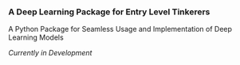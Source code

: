 ### A Deep Learning Package for Entry Level Tinkerers


A Python Package for Seamless Usage and Implementation of Deep Learning Models

_Currently in Development_